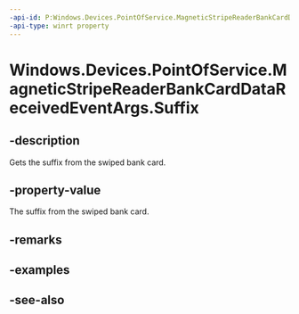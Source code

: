 ----api-id: P:Windows.Devices.PointOfService.MagneticStripeReaderBankCardDataReceivedEventArgs.Suffix
-api-type: winrt property
---<!-- Property syntaxpublic string Suffix { get; }--># Windows.Devices.PointOfService.MagneticStripeReaderBankCardDataReceivedEventArgs.Suffix## -descriptionGets the suffix from the swiped bank card.## -property-valueThe suffix from the swiped bank card.## -remarks## -examples## -see-also